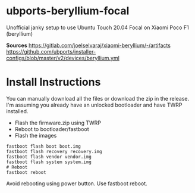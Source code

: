 # ubports-beryllium-focal
Unofficial janky setup to use Ubuntu Touch 20.04 Focal on Xiaomi Poco F1 (beryllium)

**Sources**
https://gitlab.com/joelselvaraj/xiaomi-beryllium/-/artifacts
https://github.com/ubports/installer-configs/blob/master/v2/devices/beryllium.yml

# Install Instructions
You can manually download all the files or download the zip in the release.
I'm assuming you already have an unlocked bootloader and have TWRP installed.

- Flash the firmware.zip using TWRP
- Reboot to bootloader/fastboot
- Flash the images
```
fastboot flash boot boot.img
fastboot flash recovery recovery.img
fastboot flash vendor vendor.img
fastboot flash system system.img
# Reboot
fastboot reboot
```
Avoid rebooting using power button. Use fastboot reboot.
